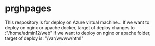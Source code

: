 # prghpages
This respository is for deploy on Azure virtual machine...
If we want to deploy on nginx or apache docker, target of deploy changes to :"/home/admin12/web"
If we want to deploy on nginx or apache folder, target of deploy is: "/var/wwww/html"
